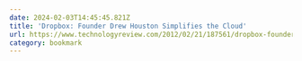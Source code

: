 ```yaml
---
date: 2024-02-03T14:45:45.821Z
title: 'Dropbox: Founder Drew Houston Simplifies the Cloud'
url: https://www.technologyreview.com/2012/02/21/187561/dropbox-founder-drew-houston-simplifies-the-cloud/
category: bookmark
---
```

